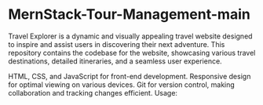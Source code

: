 # MernStack-Tour-Management-main

Travel Explorer is a dynamic and visually appealing travel website designed to inspire and assist users in discovering their next adventure. This repository contains the codebase for the website, showcasing various travel destinations, detailed itineraries, and a seamless user experience.


HTML, CSS, and JavaScript for front-end development.
Responsive design for optimal viewing on various devices.
Git for version control, making collaboration and tracking changes efficient.
Usage:
